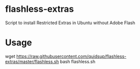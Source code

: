 # flashless-extras
Script to install Restricted Extras in Ubuntu without Adobe Flash
# Usage
wget https://raw.githubusercontent.com/quidsup/flashless-extras/master/flashless.sh 
bash flashless.sh
